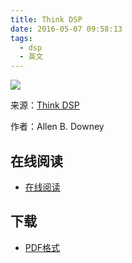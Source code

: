 ```yaml
---
title: Think DSP
date: 2016-05-07 09:58:13
tags:
  - dsp
  - 英文
---
```


![](http://greenteapress.com/wp/wp-content/uploads/2016/01/think_dsp_cover-229x300.jpg)

来源：[Think DSP](http://greenteapress.com/wp/think-dsp/)

作者：Allen B. Downey

<!--more-->

## 在线阅读 ##

+ [在线阅读](http://greenteapress.com/thinkdsp/html/index.html)

## 下载 ##

+ [PDF格式](http://greenteapress.com/thinkdsp/thinkdsp.pdf)
